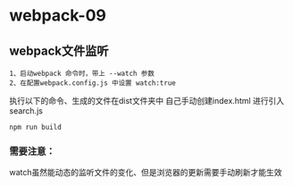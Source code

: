 # webpack-09

## webpack文件监听

```shell
1、启动webpack 命令时，带上 --watch 参数
2、在配置webpack.config.js 中设置 watch:true
```

执行以下的命令、生成的文件在dist文件夹中 自己手动创建index.html 进行引入search.js
```shell
npm run build  
```

### 需要注意：
  watch虽然能动态的监听文件的变化、但是浏览器的更新需要手动刷新才能生效



